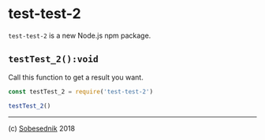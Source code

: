# test-test-2

`test-test-2` is a new Node.js npm package.

## `testTest_2():void`

Call this function to get a result you want.

```js
const testTest_2 = require('test-test-2')

testTest_2()
```

---

(c) [Sobesednik][1] 2018

[1]: https://sobes.io
